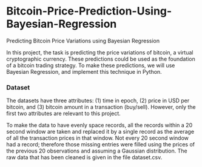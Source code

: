 # Bitcoin-Price-Prediction-Using-Bayesian-Regression
Predicting Bitcoin Price Variations using Bayesian Regression

In this project, the task is predicting the price variations of bitcoin, a virtual cryptographic currency. These predictions could be used as the foundation of a bitcoin trading strategy. To make these predictions, we will use Bayesian Regression, and implement this technique in Python.

### Dataset

The datasets have three attributes: (1) time in epoch, (2) price in USD per bitcoin, and (3) bitcoin amount in a transaction (buy/sell). However, only the first two attributes are relevant to this project.

To make the data to have evenly space records, all the records within a 20 second window are taken and replaced it by a single record as the average of all the transaction prices in that window. Not every 20 second window had a record; therefore those missing entries were filled using the prices of the previous 20 observations and assuming a Gaussian distribution. The raw data that has been cleaned is given in the file dataset.csv.
